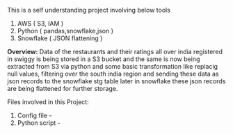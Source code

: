 This is a self understanding project involving below tools

1) AWS ( S3, IAM )
2) Python ( pandas,snowflake,json )
3) Snowflake ( JSON flattening ) 

**Overview:**  Data of the restaurants and their ratings all over india registered in swiggy is being stored in a S3 bucket and the same is now 
being extracted from S3 via python and some basic transformation like  replacig null values, filtering over the  south india region and sending these data as json records to the snowflake stg table
later in snowflake these json records are being flattened for further storage.

Files involved in this Project:
1) Config file - 
2) Python script - 
